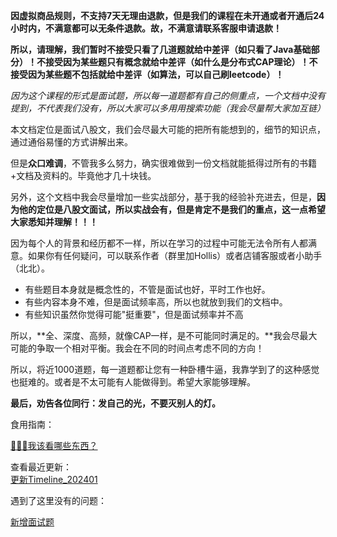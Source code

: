
**因虚拟商品规则，不支持7天无理由退款，但是我们的课程在未开通或者开通后24小时内，不满意都可以无条件退款。故，不满意请联系客服申请退款！**

**所以，请理解，我们暂时不接受只看了几道题就给中差评（如只看了Java基础部分）！不接受因为某些题只有概念就给中差评（如什么是分布式CAP理论）！不接受因为某些题不包括就给中差评（如算法，可以自己刷leetcode）！**

_因为这个课程的形式是面试题，所以每一道题都有自己的侧重点，一个文档中没有提到，不代表我们没有，所以大家可以多用用搜索功能（我会尽量帮大家加互链）_

本文档定位是面试八股文，我们会尽最大可能的把所有能想到的，细节的知识点，通过通俗易懂的方式讲解出来。

但是**众口难调**，不管我多么努力，确实很难做到一份文档就能抵得过所有的书籍+文档及资料的。毕竟他才几十块钱。

另外，这个文档中我会尽量增加一些实战部分，基于我的经验补充进去，但是，**因为他的定位是八股文面试，所以实战会有，但是肯定不是我们的重点，这一点希望大家悉知并理解！！！**

因为每个人的背景和经历都不一样，所以在学习的过程中可能无法令所有人都满意。如果你有任何疑问，可以联系作者（群里加Hollis）或者店铺客服或者小助手（北北）。

- 有些题目本身就是概念性的，不管是面试也好，平时工作也好。
- 有些内容本身不难，但是面试频率高，所以也就放到我们的文档中。
- 有些知识虽然你觉得可能"挺重要"，但是面试频率并不高

所以，**全、深度、高频，就像CAP一样，是不可能同时满足的。**我会尽最大可能的争取一个相对平衡。我会在不同的时间点考虑不同的方向！

所以，将近1000道题，每一道题都让您有一种卧槽牛逼，我靠学到了的这种感觉也挺难的。或者是不太可能有人能做得到。希望大家能够理解。

**最后，劝告各位同行：发自己的光，不要灭别人的灯。**

食用指南：

[💯💯💯我该看哪些东西？](https://www.yuque.com/hollis666/fo22bm/agp62lnty94r7sgi?view=doc_embed)

查看最近更新：<br />[更新Timeline_202401](https://www.yuque.com/hollis666/fo22bm/hiz01xvskzxi1d1n?view=doc_embed)

遇到了这里没有的问题：

[新增面试题](https://www.yuque.com/hollis666/fo22bm/ok0q2nsuwk8v87nw?view=doc_embed)

